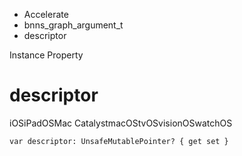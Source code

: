 

- Accelerate
- bnns_graph_argument_t
-  descriptor 

Instance Property

# descriptor

iOSiPadOSMac CatalystmacOStvOSvisionOSwatchOS

``` source
var descriptor: UnsafeMutablePointer? { get set }
```

